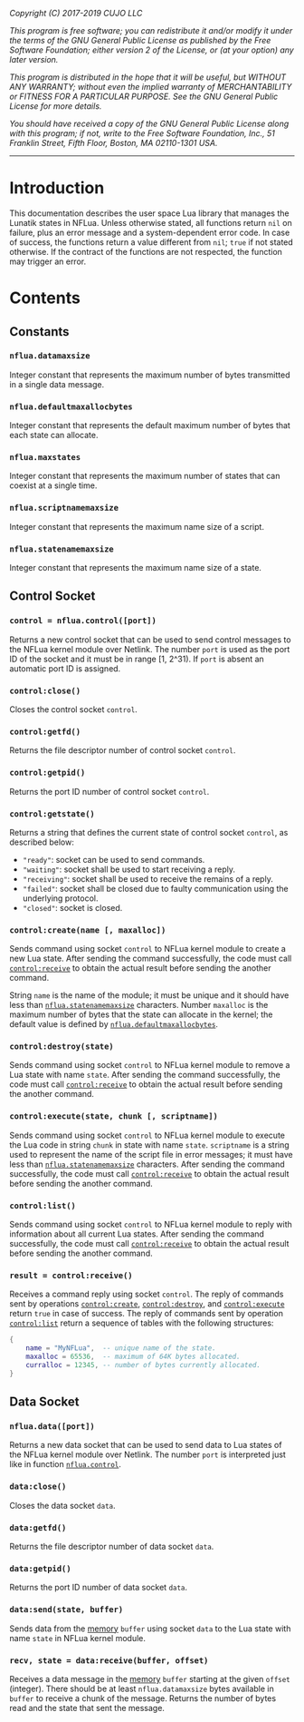 _Copyright (C) 2017-2019  CUJO LLC_

_This program is free software; you can redistribute it and/or modify_
_it under the terms of the GNU General Public License as published by_
_the Free Software Foundation; either version 2 of the License, or_
_(at your option) any later version._

_This program is distributed in the hope that it will be useful,_
_but WITHOUT ANY WARRANTY; without even the implied warranty of_
_MERCHANTABILITY or FITNESS FOR A PARTICULAR PURPOSE.  See the_
_GNU General Public License for more details._

_You should have received a copy of the GNU General Public License along_
_with this program; if not, write to the Free Software Foundation, Inc.,_
_51 Franklin Street, Fifth Floor, Boston, MA 02110-1301 USA._
- - -

# Introduction

This documentation describes the user space Lua library that manages the Lunatik states in NFLua.
Unless otherwise stated, all functions return `nil` on failure, plus an error message and a system-dependent error code.
In case of success, the functions return a value different from `nil`; `true` if not stated otherwise.
If the contract of the functions are not respected, the function may trigger an error.

# Contents

## Constants

### `nflua.datamaxsize`

Integer constant that represents the maximum number of bytes transmitted in a single data message.

### `nflua.defaultmaxallocbytes`

Integer constant that represents the default maximum number of bytes that each state can allocate.

### `nflua.maxstates`

Integer constant that represents the maximum number of states that can coexist at a single time.

### `nflua.scriptnamemaxsize`

Integer constant that represents the maximum name size of a script.

### `nflua.statenamemaxsize`

Integer constant that represents the maximum name size of a state.

## Control Socket

### `control = nflua.control([port])`

Returns a new control socket that can be used to send control messages to the NFLua kernel module over Netlink.
The number `port` is used as the port ID of the socket and it must be in range [1, 2^31).
If `port` is absent an automatic port ID is assigned.

### `control:close()`

Closes the control socket `control`.

### `control:getfd()`

Returns the file descriptor number of control socket `control`.

### `control:getpid()`

Returns the port ID number of control socket `control`.

### `control:getstate()`

Returns a string that defines the current state of control socket `control`, as described below:

* `"ready"`: socket can be used to send commands.
* `"waiting"`: socket shall be used to start receiving a reply.
* `"receiving"`: socket shall be used to receive the remains of a reply.
* `"failed"`: socket shall be closed due to faulty communication using the underlying protocol.
* `"closed"`: socket is closed.

### `control:create(name [, maxalloc])`

Sends command using socket `control` to NFLua kernel module to create a new Lua state.
After sending the command successfully, the code must call [`control:receive`](#result--controlreceive) to obtain the actual result before sending the another command.

String `name` is the name of the module; it must be unique and it should have less than [`nflua.statenamemaxsize`](#nfluastatenamemaxsize) characters.
Number `maxalloc` is the maximum number of bytes that the state can allocate in the kernel; the default value is defined by [`nflua.defaultmaxallocbytes`](#nfluadefaultmaxallocbytes).

### `control:destroy(state)`

Sends command using socket `control` to NFLua kernel module to remove a Lua state with name `state`.
After sending the command successfully, the code must call [`control:receive`](#result--controlreceive) to obtain the actual result before sending the another command.

### `control:execute(state, chunk [, scriptname])`

Sends command using socket `control` to NFLua kernel module to execute the Lua code in string `chunk` in state with name `state`.
`scriptname` is a string used to represent the name of the script file in error messages; it must have less than [`nflua.statenamemaxsize`](#nfluastatenamemaxsize) characters.
After sending the command successfully, the code must call [`control:receive`](#result--controlreceive) to obtain the actual result before sending the another command.

### `control:list()`

Sends command using socket `control` to NFLua kernel module to reply with information about all current Lua states.
After sending the command successfully, the code must call [`control:receive`](#result--controlreceive) to obtain the actual result before sending the another command.

### `result = control:receive()`

Receives a command reply using socket `control`.
The reply of commands sent by operations [`control:create`](#controlcreatename--maxalloc), [`control:destroy`](#controldestroystate), and [`control:execute`](#controlexecutestate-chunk--scriptname) return `true` in case of success.
The reply of commands sent by operation [`control:list`](#controllist) return a sequence of tables with the following structures:

```lua
{
	name = "MyNFLua",  -- unique name of the state.
	maxalloc = 65536,  -- maximum of 64K bytes allocated.
	curralloc = 12345, -- number of bytes currently allocated.
}
```

## Data Socket

### `nflua.data([port])`

Returns a new data socket that can be used to send data to Lua states of the NFLua kernel module over Netlink.
The number `port` is interpreted just like in function [`nflua.control`](#control--nfluacontrolport).

### `data:close()`

Closes the data socket `data`.

### `data:getfd()`

Returns the file descriptor number of data socket `data`.

### `data:getpid()`

Returns the port ID number of data socket `data`.

### `data:send(state, buffer)`

Sends data from the [memory](https://github.com/cujoai/lua-memory/blob/master/doc/manual.md) `buffer` using socket `data` to the Lua state with name `state` in NFLua kernel module.

### `recv, state = data:receive(buffer, offset)`

Receives a data message in the [memory](https://github.com/cujoai/lua-memory/blob/master/doc/manual.md) `buffer` starting at the given `offset` (integer).
There should be at least `nflua.datamaxsize` bytes available in `buffer` to receive a chunk of the message.
Returns the number of bytes read and the state that sent the message.

